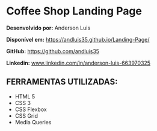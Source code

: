 # Coffee Shop Landing Page

**Desenvolvido por:** Anderson Luis

**Disponível em:** https://andluis35.github.io/Landing-Page/

**GitHub:** https://github.com/andluis35

**Linkedin:** www.linkedin.com/in/anderson-luis-663970325

## FERRAMENTAS UTILIZADAS:
* HTML 5
* CSS 3
* CSS Flexbox
* CSS Grid
* Media Queries
